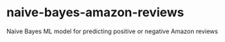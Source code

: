# naive-bayes-amazon-reviews
Naive Bayes ML model for predicting positive or negative Amazon reviews
